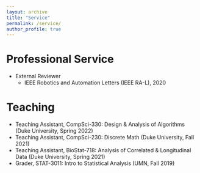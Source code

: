 ```yaml
---
layout: archive
title: "Service"
permalink: /service/
author_profile: true
---
```


Professional Service
======
* External Reviewer
  * IEEE Robotics and Automation Letters (IEEE RA-L), 2020
  
Teaching
======
* Teaching Assistant, CompSci-330: Design & Analysis of Algorithms (Duke University, Spring 2022)
* Teaching Assistant, CompSci-230: Discrete Math (Duke University, Fall 2021)
* Teaching Assistant, BioStat-718: Analysis of Correlated & Longitudinal Data (Duke University, Spring 2021)
* Grader, STAT-3011: Intro to Statistical Analysis (UMN, Fall 2019)
